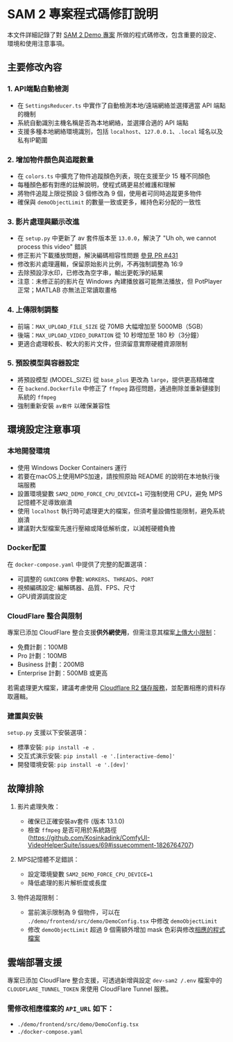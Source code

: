 # SAM 2 專案程式碼修訂說明

本文件詳細記錄了對 [SAM 2 Demo 專案](./demo/) 所做的程式碼修改，包含重要的設定、環境和使用注意事項。

## 主要修改內容

### 1. API端點自動檢測

- 在 `SettingsReducer.ts` 中實作了自動檢測本地/遠端網絡並選擇適當 API 端點的機制
- 系統自動識別主機名稱是否為本地網絡，並選擇合適的 API 端點
- 支援多種本地網絡環境識別，包括 `localhost`、`127.0.0.1`、`.local` 域名以及私有IP範圍

### 2. 增加物件顏色與追蹤數量

- 在 `colors.ts` 中擴充了物件追蹤顏色列表，現在支援至少 15 種不同顏色
- 每種顏色都有對應的註解說明，使程式碼更易於維護和理解
- 將物件追蹤上限從預設 3 個修改為 9 個，使用者可同時追蹤更多物件
- 確保與 `demoObjectLimit` 的數量一致或更多，維持色彩分配的一致性

### 3. 影片處理與顯示改進

- 在 `setup.py` 中更新了 av 套件版本至 `13.0.0`，解決了 "Uh oh, we cannot process this video" 錯誤
- 修正影片下載播放問題，解決編碼相容性問題 [參見 PR #431](https://github.com/facebookresearch/sam2/pull/431#issue-2627021246)
- 修改影片處理邏輯，保留原始影片比例，不再強制調整為 16:9
- 去除預設浮水印，已修改為空字串，輸出更乾淨的結果
- 注意：未修正前的影片在 Windows 內建播放器可能無法播放，但 PotPlayer 正常；MATLAB 亦無法正常讀取畫格

### 4. 上傳限制調整

- 前端：`MAX_UPLOAD_FILE_SIZE` 從 70MB 大幅增加至 5000MB（5GB）
- 後端：`MAX_UPLOAD_VIDEO_DURATION` 從 10 秒增加至 180 秒（3分鐘）
- 更適合處理較長、較大的影片文件，但須留意實際硬體資源限制

### 5. 預設模型與容器設定

- 將預設模型 (MODEL_SIZE) 從 `base_plus` 更改為 `large`，提供更高精確度
- 在 `backend.Dockerfile` 中修正了 `ffmpeg` 路徑問題，通過刪除並重新鏈接到系統的 `ffmpeg`
- 強制重新安裝 `av套件` 以確保兼容性

## 環境設定注意事項

### 本地開發環境

- 使用 Windows Docker Containers 運行
- 若要在macOS上使用MPS加速，請按照原始 README 的說明在本地執行後端服務
- 設置環境變數 `SAM2_DEMO_FORCE_CPU_DEVICE=1` 可強制使用 CPU，避免 MPS 記憶體不足導致崩潰
- 使用 `localhost` 執行時可處理更大的檔案，但須考量設備性能限制，避免系統崩潰
- 建議對大型檔案先進行壓縮或降低解析度，以減輕硬體負擔

### Docker配置

在 `docker-compose.yaml` 中提供了完整的配置選項：

- 可調整的 `GUNICORN` 參數: `WORKERS`、`THREADS`、`PORT`
- 視頻編碼設定: 編解碼器、品質、FPS、尺寸
- GPU資源調度設定

### CloudFlare 整合與限制

專案已添加 CloudFlare 整合支援**供外網使用**，但需注意其檔案[上傳大小限制](https://developers.cloudflare.com/cache/concepts/default-cache-behavior/#upload-limits)：
- 免費計劃：100MB
- Pro 計劃：100MB
- Business 計劃：200MB
- Enterprise 計劃：500MB 或更高

若需處理更大檔案，建議考慮使用 [Cloudflare R2 儲存服務](https://developers.cloudflare.com/r2/)，並配置相應的資料存取邏輯。

### 建置與安裝

`setup.py` 支援以下安裝選項：

- 標準安裝: `pip install -e .`
- 交互式演示安裝: `pip install -e '.[interactive-demo]'`
- 開發環境安裝: `pip install -e '.[dev]'`

## 故障排除

1. 影片處理失敗：
   - 確保已正確安裝av套件 (版本 13.1.0)
   - 檢查 `ffmpeg` 是否可用於系統路徑 (https://github.com/Kosinkadink/ComfyUI-VideoHelperSuite/issues/69#issuecomment-1826764707)

2. MPS記憶體不足錯誤：
   - 設定環境變數 `SAM2_DEMO_FORCE_CPU_DEVICE=1`
   - 降低處理的影片解析度或長度

3. 物件追蹤限制：
   - 當前演示限制為 9 個物件，可以在 `./demo/frontend/src/demo/DemoConfig.tsx` 中修改 `demoObjectLimit`
   - 修改 `demoObjectLimit` 超過 9 個需額外增加 mask 色彩與修改[相應的程式檔案](./demo/frontend/src/common/components/video/effects)

## 雲端部署支援

專案已添加 CloudFlare 整合支援，可透過新增與設定 `dev-sam2
/.env` 檔案中的 `CLOUDFLARE_TUNNEL_TOKEN` 來使用 CloudFlare Tunnel 服務。

### 需修改相應檔案的 `API_URL` 如下：
- `./demo/frontend/src/demo/DemoConfig.tsx`
- `./docker-compose.yaml`


